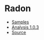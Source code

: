 # Radon

* [Samples](SAMPLES.md)
* [Analysis 1.0.3](Analysis-1.0.3.md)
* [Source](https://github.com/ItzSomebody/Radon)